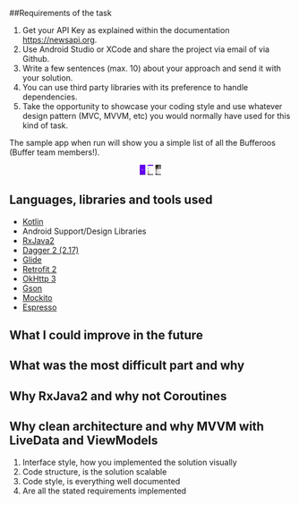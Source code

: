 ##Requirements of the task
1. Get your API Key as explained within the documentation https://newsapi.org.
2. Use Android Studio or XCode and share the project via email of via Github.
3. Write a few sentences (max. 10) about your approach and send it with your solution.
4. You can use third party libraries with its preference to handle dependencies.
5. Take the opportunity to showcase your coding style and use whatever design pattern
(MVC, MVVM, etc) you would normally have used for this kind of task.

The sample app when run will show you a simple list of all the Bufferoos (Buffer team members!).
<p align="center">
<img src="https://github.com/amsterdatech/news_challenge/blob/master/art/splash.png" alt="splash" style="width: 10px;"/>
<img src="https://github.com/amsterdatech/news_challenge/blob/master/art/list_sources.png" alt="splash" style="width: 10px;"/>
<img src="https://github.com/amsterdatech/news_challenge/blob/master/art/list_articles.png" alt="splash" style="width: 10px;"/>
</p>


## Languages, libraries and tools used

* [Kotlin](https://kotlinlang.org/)
* Android Support/Design Libraries
* [RxJava2](https://github.com/ReactiveX/RxJava/wiki/What's-different-in-2.0)
* [Dagger 2 (2.17)](https://github.com/google/dagger)
* [Glide](https://github.com/bumptech/glide)
* [Retrofit 2](http://square.github.io/retrofit/)
* [OkHttp 3](http://square.github.io/okhttp/)
* [Gson](https://github.com/google/gson)
* [Mockito](http://site.mockito.org/)
* [Espresso](https://developer.android.com/training/testing/espresso/index.html)

## What I could improve in the future

## What was the most difficult part and why

## Why RxJava2 and why not Coroutines

## Why clean architecture and why MVVM with LiveData and ViewModels


1. Interface style, how you implemented the solution visually
2. Code structure, is the solution scalable
3. Code style, is everything well documented
4. Are all the stated requirements implemented
